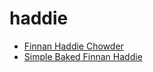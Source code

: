 # haddie

 * [Finnan Haddie Chowder](../index/f/finnan-haddie-chowder-51119010.json)
 * [Simple Baked Finnan Haddie](../index/s/simple-baked-finnan-haddie.json)
